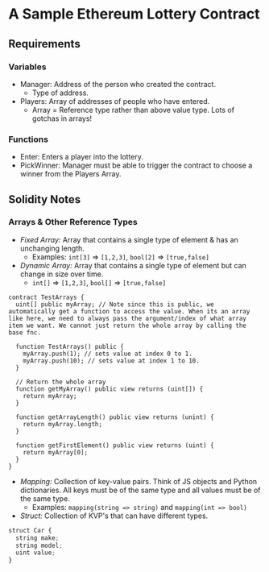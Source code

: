 # A Sample Ethereum Lottery Contract

## Requirements

### Variables

* Manager: Address of the person who created the contract.
  * Type of address.
* Players: Array of addresses of people who have entered.
  * Array = Reference type rather than above value type. Lots of gotchas in arrays!

### Functions

* Enter: Enters a player into the lottery.
* PickWinner: Manager must be able to trigger the contract to choose a winner from the Players Array.

## Solidity Notes

### Arrays & Other Reference Types

* *Fixed Array:* Array that contains a single type of element & has an unchanging length.
  * Examples: `int[3]` => `[1,2,3]`, `bool[2]` => `[true,false]`
* *Dynamic Array:* Array that contains a single type of element but can change in size over time.
  * `int[]` => `[1,2,3]`, `bool[]` => `[true,false]`

```Solidity
contract TestArrays {
  uint[] public myArray; // Note since this is public, we automatically get a function to access the value. When its an array like here, we need to always pass the argument/index of what array item we want. We cannot just return the whole array by calling the base fnc.

  function TestArrays() public {
    myArray.push(1); // sets value at index 0 to 1.
    myArray.push(10); // sets value at index 1 to 10.
  }

  // Return the whole array
  function getMyArray() public view returns (uint[]) {
    return myArray;
  }

  function getArrayLength() public view returns (unint) {
    return myArray.length;
  }

  function getFirstElement() public view returns (uint) {
    return myArray[0];
  }
}
```

* *Mapping:* Collection of key-value pairs. Think of JS objects and Python dictionaries. All keys must be of the same type and all values must be of the same type.
  * Examples: `mapping(string => string)` and `mapping(int => bool)`
* *Struct:* Collection of KVP's that can have different types.

```Javascript
struct Car {
  string make;
  string model;
  uint value;
}
```
